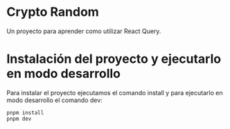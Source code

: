 # Crypto Random

Un proyecto para aprender como utilizar React Query.

# Instalación del proyecto y ejecutarlo en modo desarrollo

Para instalar el proyecto ejecutamos el comando install y para ejecutarlo en modo desarrollo el comando dev:

```
pnpm install
pnpm dev
```
